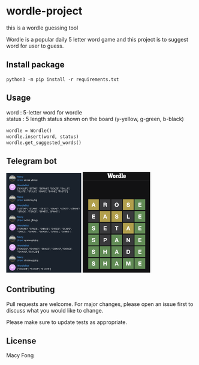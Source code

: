 # wordle-project
this is a wordle guessing tool  

Wordle is a popular daily 5 letter word game and this project is to suggest word for user to guess.

## Install package 

```
python3 -m pip install -r requirements.txt
```

## Usage
word : 5-letter word for wordle  
status : 5 length status shown on the board (y-yellow, g-green, b-black)
```
wordle = Wordle()
wordle.insert(word, status)
wordle.get_suggested_words()
```

## Telegram bot
<div style="display:inline-block">
<img src="./images/telegram_bot.png" width="200" />
<img src="./images/wordle.png" width="180" />
</div>

## Contributing
Pull requests are welcome. For major changes, please open an issue first to discuss what you would like to change.

Please make sure to update tests as appropriate.

## License
Macy Fong